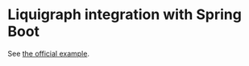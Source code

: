# Liquigraph integration with Spring Boot

See [the official example](https://github.com/liquigraph/liquigraph/tree/master/liquigraph-examples/spring-boot).
